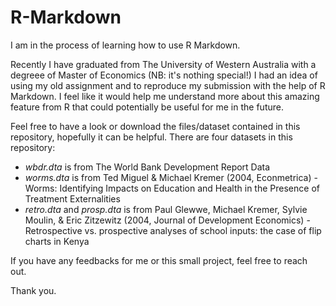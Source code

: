 # R-Markdown
I am in the process of learning how to use R Markdown.

Recently I have graduated from The University of Western Australia with a degreee of Master of Economics (NB: it's nothing special!)
I had an idea of using my old assignment and to reproduce my submission with the help of R Markdown.
I feel like it would help me understand more about this amazing feature from R that could potentially be useful for me in the future.

Feel free to have a look or download the files/dataset contained in this repository, hopefully it can be helpful.
There are four datasets in this repository:
- *wbdr.dta* is from The World Bank Development Report Data
- *worms.dta* is from Ted Miguel & Michael Kremer (2004, Econmetrica) - Worms: Identifying Impacts on Education and Health in the Presence of Treatment Externalities
- *retro.dta* and *prosp.dta* is from Paul Glewwe, Michael Kremer, Sylvie Moulin, & Eric Zitzewitz (2004, Journal of Development Economics) - Retrospective vs. prospective analyses of school inputs: the case of flip charts in Kenya

If you have any feedbacks for me or this small project, feel free to reach out.

Thank you.
